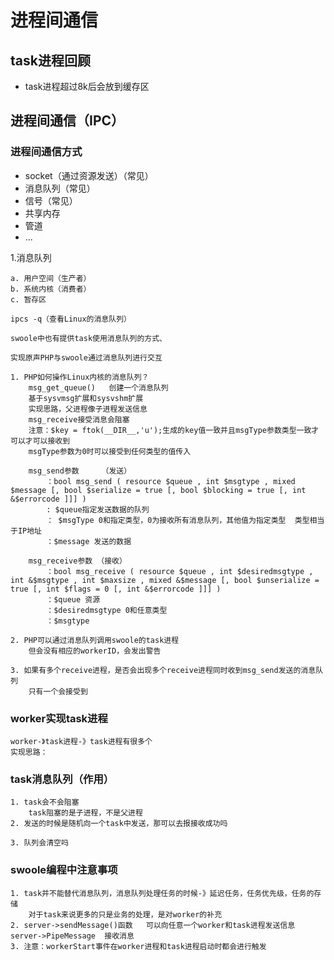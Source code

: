 # 进程间通信

## task进程回顾

* task进程超过8k后会放到缓存区

## 进程间通信（IPC）

### 进程间通信方式

* socket（通过资源发送）（常见）
* 消息队列（常见）
* 信号（常见）
* 共享内存
* 管道
* ...

1.消息队列

    a. 用户空间（生产者）
    b. 系统内核（消费者）
    c. 暂存区
    
    ipcs -q（查看Linux的消息队列）
    
    swoole中也有提供task使用消息队列的方式、
    
    实现原声PHP与swoole通过消息队列进行交互
    
    1. PHP如何操作Linux内核的消息队列？
        msg_get_queue()   创建一个消息队列
        基于sysvmsg扩展和sysvshm扩展
        实现思路，父进程像子进程发送信息
        msg_receive接受消息会阻塞
        注意：$key = ftok(__DIR__,'u');生成的key值一致并且msgType参数类型一致才可以才可以接收到
        msgType参数为0时可以接受到任何类型的值传入
        
        msg_send参数     （发送）
            ：bool msg_send ( resource $queue , int $msgtype , mixed $message [, bool $serialize = true [, bool $blocking = true [, int &$errorcode ]]] )
            : $queue指定发送数据的队列
            ： $msgType 0和指定类型，0为接收所有消息队列，其他值为指定类型  类型相当于IP地址
            ：$message 发送的数据
            
        msg_receive参数 （接收）
            ：bool msg_receive ( resource $queue , int $desiredmsgtype , int &$msgtype , int $maxsize , mixed &$message [, bool $unserialize = true [, int $flags = 0 [, int &$errorcode ]]] )
            ：$queue 资源
            ：$desiredmsgtype 0和任意类型
            ：$msgtype 

    2. PHP可以通过消息队列调用swoole的task进程
        但会没有相应的workerID，会发出警告
        
    3. 如果有多个receive进程，是否会出现多个receive进程同时收到msg_send发送的消息队列
        只有一个会接受到
### worker实现task进程

    worker-》task进程-》task进程有很多个
    实现思路：

### task消息队列（作用）

    1. task会不会阻塞
        task阻塞的是子进程，不是父进程
    2. 发送的时候是随机向一个task中发送，那可以去报接收成功吗
        
    3. 队列会清空吗

### swoole编程中注意事项

    1. task并不能替代消息队列，消息队列处理任务的时候-》延迟任务，任务优先级，任务的存储
        对于task来说更多的只是业务的处理，是对worker的补充
    2. server->sendMessage()函数   可以向任意一个worker和task进程发送信息  server->PipeMessage  接收消息
    3. 注意：workerStart事件在worker进程和task进程启动时都会进行触发

